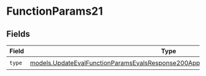 # FunctionParams21


## Fields

| Field                                                                                                                                                                        | Type                                                                                                                                                                         | Required                                                                                                                                                                     | Description                                                                                                                                                                  |
| ---------------------------------------------------------------------------------------------------------------------------------------------------------------------------- | ---------------------------------------------------------------------------------------------------------------------------------------------------------------------------- | ---------------------------------------------------------------------------------------------------------------------------------------------------------------------------- | ---------------------------------------------------------------------------------------------------------------------------------------------------------------------------- |
| `type`                                                                                                                                                                       | [models.UpdateEvalFunctionParamsEvalsResponse200ApplicationJSONResponseBody521Type](../models/updateevalfunctionparamsevalsresponse200applicationjsonresponsebody521type.md) | :heavy_check_mark:                                                                                                                                                           | N/A                                                                                                                                                                          |